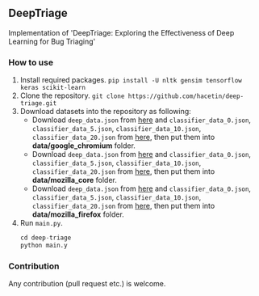 ## DeepTriage
Implementation of 'DeepTriage: Exploring the Effectiveness of Deep Learning for Bug Triaging'

###  How to use
 1. Install required packages.
	`pip install -U nltk gensim tensorflow keras scikit-learn`
 2. Clone the repository.
	`git clone https://github.com/hacetin/deep-triage.git`
 3. Download datasets into the repository as following:
	 - Download `deep_data.json` from [here](https://drive.google.com/file/d/0Bz07ySZGa87tZlIzRjVXRTA1YjA/view) and `classifier_data_0.json`, `classifier_data_5.json`, `classifier_data_10.json`, `classifier_data_20.json` from [here](https://drive.google.com/file/d/0Bz07ySZGa87tc2t0aTFyTGhBOTA/view), then put them into **data/google_chromium** folder.
	 - Download `deep_data.json` from [here](https://drive.google.com/file/d/0Bz07ySZGa87tZkZRblM2cGRXc3c/view) and `classifier_data_0.json`, `classifier_data_5.json`, `classifier_data_10.json`, `classifier_data_20.json` from [here](https://drive.google.com/file/d/0Bz07ySZGa87tc1pkREhFQVNYczA/view), then put them into **data/mozilla_core** folder.
	 - Download `deep_data.json` from [here](https://drive.google.com/file/d/0Bz07ySZGa87tVngxY0o5cnQ3MTg/view) and `classifier_data_0.json`, `classifier_data_5.json`, `classifier_data_10.json`, `classifier_data_20.json` from [here](https://drive.google.com/file/d/0Bz07ySZGa87tOTB0eXBrVHRfWDQ/view), then put them into **data/mozilla_firefox** folder.
 4. Run `main.py`.
	```python
	cd deep-triage
	python main.y
	```

###  Contribution
Any contribution (pull request etc.) is welcome.
